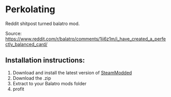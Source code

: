 # Perkolating
Reddit shitpost turned balatro mod.

Source: https://www.reddit.com/r/balatro/comments/1ji6z1m/i_have_created_a_perfectly_balanced_card/

## Installation instructions:

  1. Download and install the latest version of [SteamModded](https://github.com/Steamodded/smods)
  2. Download the .zip
  3. Extract to your Balatro mods folder
  4. profit
